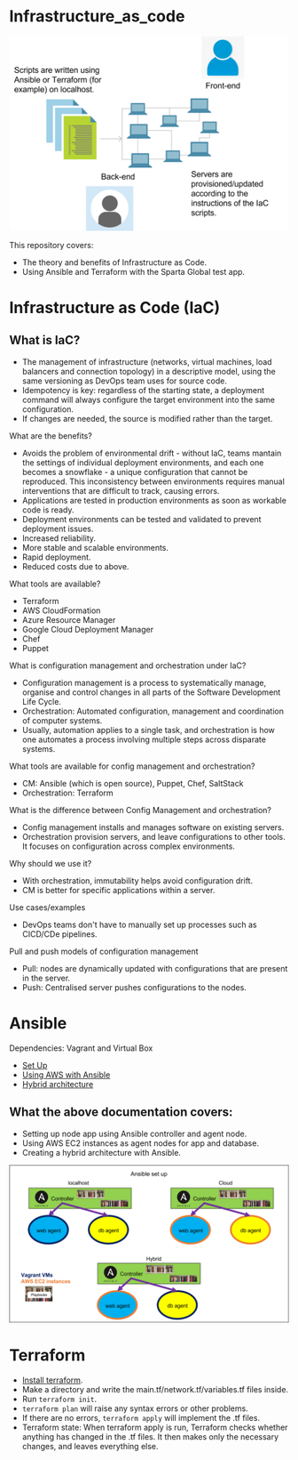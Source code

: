 # Infrastructure_as_code

![Infrastructure as Code](./IaC_diagram.png)

This repository covers: 
- The theory and benefits of Infrastructure as Code. 
- Using Ansible and Terraform with the Sparta Global test app.

# Infrastructure as Code (IaC)

## What is IaC?
- The management of infrastructure (networks, virtual machines, load balancers and connection topology) in a descriptive model, using the same versioning as DevOps team uses for source code.
- Idempotency is key: regardless of the starting state, a deployment command will always configure the target environment into the same configuration.
- If changes are needed, the source is modified rather than the target. 

What are the benefits?

- Avoids the problem of environmental drift - without IaC, teams mantain the settings of individual deployment environments, and each one becomes a snowflake - a unique configuration that cannot be reproduced. This inconsistency between environments requires manual interventions that are difficult to track, causing errors.
- Applications are tested in production environments as soon as workable code is ready.
- Deployment environments can be tested and validated to prevent deployment issues.
- Increased reliability.
- More stable and scalable environments.
- Rapid deployment.
- Reduced costs due to above.

What tools are available?

- Terraform
- AWS CloudFormation
- Azure Resource Manager
- Google Cloud Deployment Manager
- Chef
- Puppet

What is configuration management and orchestration under IaC?
- Configuration management is a process to systematically manage, organise and control changes in all parts of the Software Development Life Cycle.
- Orchestration: Automated configuration, management and coordination of computer systems.
- Usually, automation applies to a single task, and orchestration is how one automates a process involving multiple steps across disparate systems. 

What tools are available for config management and orchestration?
- CM: Ansible (which is open source), Puppet, Chef, SaltStack
- Orchestration: Terraform

What is the difference between Config Management and orchestration?
- Config management installs and manages software on existing servers.
- Orchestration provision servers, and leave configurations to other tools. It focuses on configuration across complex environments.

Why should we use it?
- With orchestration, immutability helps avoid configuration drift.
- CM is better for specific applications within a server.

Use cases/examples
- DevOps teams don't have to manually set up processes such as CICD/CDe pipelines.

Pull and push models of configuration management
- Pull: nodes are dynamically updated with configurations that are present in the server.
- Push: Centralised server pushes configurations to the nodes.

# Ansible
Dependencies: Vagrant and Virtual Box

- [Set Up](./documentation/Ansible_set_up.md)
- [Using AWS with Ansible](./documentation/AWS_Ansible.md)
- [Hybrid architecture](./documentation/hybrid.md)

## What the above documentation covers:
- Setting up node app using Ansible controller and agent node.
- Using AWS EC2 instances as agent nodes for app and database.
- Creating a hybrid architecture with Ansible.

![Ansible Set Up](./diagrams/Ansible_set_up.png)

# Terraform
- [Install terraform](https://www.terraform.io/downloads).
- Make a directory and write the main.tf/network.tf/variables.tf files inside.
- Run `terraform init`.
- `terraform plan` will raise any syntax errors or other problems.
- If there are no errors, `terraform apply` will implement the .tf files.
- Terraform state: When terraform apply is run, Terraform checks whether anything has changed in the .tf files. It then makes only the necessary changes, and leaves everything else.